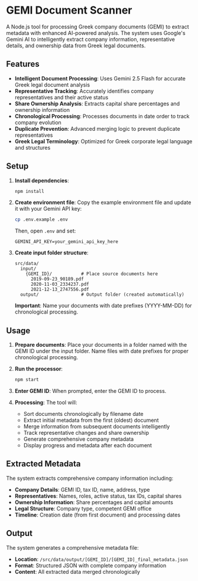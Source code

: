 # GEMI Document Scanner

A Node.js tool for processing Greek company documents (GEMI) to extract metadata with enhanced AI-powered analysis. The system uses Google's Gemini AI to intelligently extract company information, representative details, and ownership data from Greek legal documents.

## Features

- **Intelligent Document Processing**: Uses Gemini 2.5 Flash for accurate Greek legal document analysis
- **Representative Tracking**: Accurately identifies company representatives and their active status
- **Share Ownership Analysis**: Extracts capital share percentages and ownership information
- **Chronological Processing**: Processes documents in date order to track company evolution
- **Duplicate Prevention**: Advanced merging logic to prevent duplicate representatives
- **Greek Legal Terminology**: Optimized for Greek corporate legal language and structures

## Setup

1. **Install dependencies**:

   ```sh
   npm install
   ```

2. **Create environment file**:
   Copy the example environment file and update it with your Gemini API key:

   ```sh
   cp .env.example .env
   ```

   Then, open `.env` and set:

   ```
   GEMINI_API_KEY=your_gemini_api_key_here
   ```

3. **Create input folder structure**:

   ```
   src/data/
     input/
       {GEMI_ID}/           # Place source documents here
         2019-09-23_90189.pdf
         2020-11-03_2334237.pdf
         2021-12-13_2747556.pdf
     output/                # Output folder (created automatically)
   ```

   **Important**: Name your documents with date prefixes (YYYY-MM-DD) for chronological processing.

## Usage

1. **Prepare documents**: Place your documents in a folder named with the GEMI ID under the input folder. Name files with date prefixes for proper chronological processing.

2. **Run the processor**:

   ```sh
   npm start
   ```

3. **Enter GEMI ID**: When prompted, enter the GEMI ID to process.

4. **Processing**: The tool will:
   - Sort documents chronologically by filename date
   - Extract initial metadata from the first (oldest) document
   - Merge information from subsequent documents intelligently
   - Track representative changes and share ownership
   - Generate comprehensive company metadata
   - Display progress and metadata after each document

## Extracted Metadata

The system extracts comprehensive company information including:

- **Company Details**: GEMI ID, tax ID, name, address, type
- **Representatives**: Names, roles, active status, tax IDs, capital shares
- **Ownership Information**: Share percentages and capital amounts
- **Legal Structure**: Company type, competent GEMI office
- **Timeline**: Creation date (from first document) and processing dates

## Output

The system generates a comprehensive metadata file:

- **Location**: `/src/data/output/[GEMI_ID]/[GEMI_ID]_final_metadata.json`
- **Format**: Structured JSON with complete company information
- **Content**: All extracted data merged chronologically
